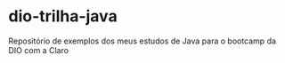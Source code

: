 # dio-trilha-java
Repositório de exemplos dos meus estudos de Java para o bootcamp da DIO com a Claro
